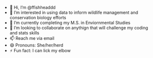 - 👋 Hi, I’m @ffishheaddd
- 👀 I’m interested in using data to inform wildlife management and conservation biology efforts
- 🌱 I’m currently completing my M.S. in Enviornmental Studies
- 💞️ I’m looking to collaborate on anythign that will challenge my coding and stats skills
- 📫 Reach me via email
- 😄 Pronouns: She/her/herd
- ⚡ Fun fact: I can lick my elbow

<!---
ffishheaddd/ffishheaddd is a ✨ special ✨ repository because its `README.md` (this file) appears on your GitHub profile.
You can click the Preview link to take a look at your changes.
--->
